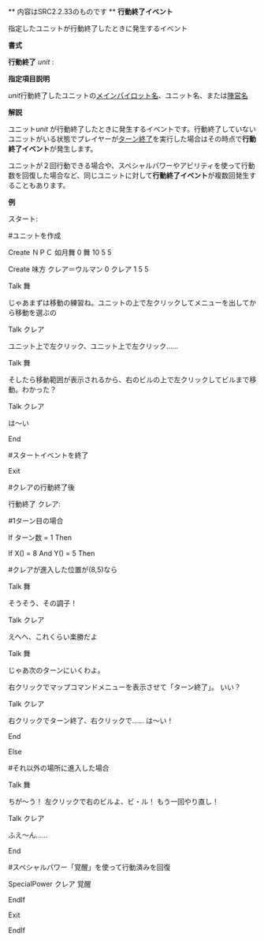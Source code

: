 ** 内容はSRC2.2.33のものです **
**行動終了イベント**

指定したユニットが行動終了したときに発生するイベント

**書式**

**行動終了** *unit* :

**指定項目説明**

*unit*行動終了したユニットの[メインパイロット名](メインパイロット名.md)、ユニット名、または[陣営名](陣営名.md)

**解説**

ユニット*unit* が行動終了したときに発生するイベントです。行動終了していないユニットがいる状態でプレイヤーが[ターン終了](ターン終了.md)を実行した場合はその時点で**行動終了イベント**が発生します。

ユニットが２回行動できる場合や、スペシャルパワーやアビリティを使って行動数を回復した場合など、同じユニットに対して**行動終了イベント**が複数回発生することもあります。

**例**

スタート:

#ユニットを作成

Create ＮＰＣ 如月舞 0 舞 10 5 5

Create 味方 クレア＝ウルマン 0 クレア 1 5 5

Talk 舞

じゃあまずは移動の練習ね。ユニットの上で左クリックしてメニューを出してから移動を選ぶの

Talk クレア

ユニット上で左クリック、ユニット上で左クリック……

Talk 舞

そしたら移動範囲が表示されるから、右のビルの上で左クリックしてビルまで移動。わかった？

Talk クレア

は～い

End

#スタートイベントを終了

Exit

#クレアの行動終了後

行動終了 クレア:

#1ターン目の場合

If ターン数 = 1 Then

If X() = 8 And Y() = 5 Then

#クレアが進入した位置が(8,5)なら

Talk 舞

そうそう、その調子！

Talk クレア

えへへ、これくらい楽勝だよ

Talk 舞

じゃあ次のターンにいくわよ。

右クリックでマップコマンドメニューを表示させて「ターン終了」。 いい？

Talk クレア

右クリックでターン終了、右クリックで…… は～い！

End

Else

#それ以外の場所に進入した場合

Talk 舞

ちが～う！ 左クリックで右のビルよ、ビ・ル！ もう一回やり直し！

Talk クレア

ふえ～ん……

End

#スペシャルパワー「覚醒」を使って行動済みを回復

SpecialPower クレア 覚醒

EndIf

Exit

EndIf

